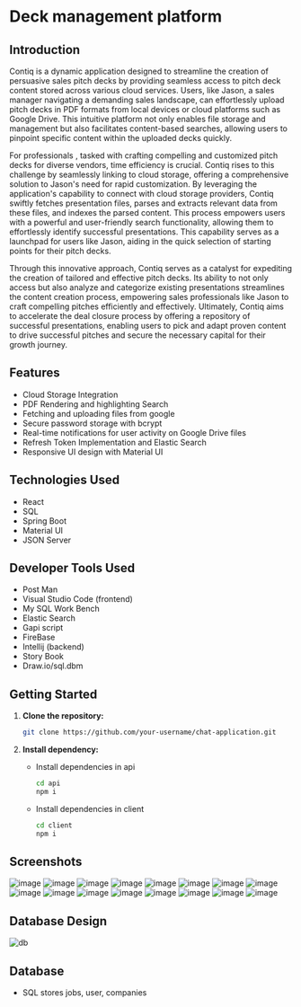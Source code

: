 # Deck management platform

## Introduction

Contiq is a dynamic application designed to streamline the creation of persuasive sales pitch decks by providing seamless access to pitch deck content stored across various cloud services. Users, like Jason, a sales manager navigating a demanding sales landscape, can effortlessly upload pitch decks in PDF formats from local devices or cloud platforms such as Google Drive. This intuitive platform not only enables file storage and management but also facilitates content-based searches, allowing users to pinpoint specific content within the uploaded decks quickly.

For professionals , tasked with crafting compelling and customized pitch decks for diverse vendors, time efficiency is crucial. Contiq rises to this challenge by seamlessly linking to cloud storage, offering a comprehensive solution to Jason's need for rapid customization. By leveraging the application's capability to connect with cloud storage providers, Contiq swiftly fetches presentation files, parses and extracts relevant data from these files, and indexes the parsed content. This process empowers users with a powerful and user-friendly search functionality, allowing them to effortlessly identify successful presentations. This capability serves as a launchpad for users like Jason, aiding in the quick selection of starting points for their pitch decks.

Through this innovative approach, Contiq serves as a catalyst for expediting the creation of tailored and effective pitch decks. Its ability to not only access but also analyze and categorize existing presentations streamlines the content creation process, empowering sales professionals like Jason to craft compelling pitches efficiently and effectively. Ultimately, Contiq aims to accelerate the deal closure process by offering a repository of successful presentations, enabling users to pick and adapt proven content to drive successful pitches and secure the necessary capital for their growth journey.

## Features

- Cloud Storage Integration
- PDF Rendering and highlighting Search
- Fetching and uploading files from google
- Secure password storage with bcrypt
- Real-time notifications for user activity on Google Drive files
- Refresh Token Implementation and Elastic Search
- Responsive UI design with Material UI

## Technologies Used

- React
- SQL
- Spring Boot
- Material UI
- JSON Server

## Developer Tools Used

- Post Man
- Visual Studio Code (frontend)
- My SQL Work Bench
- Elastic Search
- Gapi script
- FireBase
- Intellij (backend)
- Story Book
- Draw.io/sql.dbm

## Getting Started

1. **Clone the repository:**

   ```bash
   git clone https://github.com/your-username/chat-application.git 
   ```
2. **Install dependency:**

    - Install dependencies in api 
        ```bash
        cd api
        npm i
        ```
    - Install dependencies in client 
        ```bash
        cd client
        npm i
        ```

## Screenshots 

![image](https://github.com/sanath1515/Contiq/assets/60379301/3225bedb-bddb-4b58-a077-e2b24107acfb)
![image](https://github.com/sanath1515/Contiq/assets/60379301/ba8e405c-8588-402a-8c87-e36422725fdb)
![image](https://github.com/sanath1515/Contiq/assets/60379301/e603df41-8a63-4b74-987b-1e13de5c03a7)
![image](https://github.com/sanath1515/Contiq/assets/60379301/e7efed14-f042-4e9d-88c0-1a434f74a025)
![image](https://github.com/sanath1515/Contiq/assets/60379301/3fcb3574-0bc7-463a-ad9b-1652758aeddd)
![image](https://github.com/sanath1515/Contiq/assets/60379301/9308e29f-1c69-4639-8e84-23dfe870824d)
![image](https://github.com/sanath1515/Contiq/assets/60379301/7cbedbdb-562f-4055-802d-1f0d143ba061)
![image](https://github.com/sanath1515/Contiq/assets/60379301/b7a5fecb-17bc-4aaf-92db-6edb33c7b70d)
![image](https://github.com/sanath1515/Contiq/assets/60379301/5fe3af8d-4419-47b4-8756-bb17ee1e47ff)
![image](https://github.com/sanath1515/Contiq/assets/60379301/494b58dc-3638-4a7d-8ec9-6ecf3f995fe2)
![image](https://github.com/sanath1515/Contiq/assets/60379301/8daf432d-0344-44de-84b5-4c198388fc19)
![image](https://github.com/sanath1515/Contiq/assets/60379301/7ac23885-a666-40ee-a55e-ecbd7921b717)
![image](https://github.com/sanath1515/Contiq/assets/60379301/0c55e57d-5d44-442a-a94e-3b5c0a248407)
![image](https://github.com/sanath1515/Contiq/assets/60379301/9b4c6bde-9f61-41b8-b830-01845f2f8b4e)
![image](https://github.com/sanath1515/Contiq/assets/60379301/62446bc3-fd07-4baa-af78-7cdcbcec5b0f)
![image](https://github.com/sanath1515/Contiq/assets/60379301/2517090d-e022-4e6e-94de-e14445a64f33)



















## Database Design 
![db](https://github.com/sanath1515/Contiq/assets/60379301/9730624f-12da-48d9-a98a-b69f4d7d75c1)


## Database

- SQL stores jobs, user, companies
  

                    

